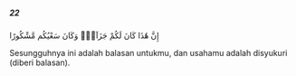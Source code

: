 ##### 22

<span class="ayah">إِنَّ هَٰذَا كَانَ لَكُمْ جَزَآءًۭ وَكَانَ سَعْيُكُم مَّشْكُورًا</span>

<span class="ayah_translation">Sesungguhnya ini adalah balasan untukmu, dan usahamu adalah disyukuri (diberi balasan).</span>
